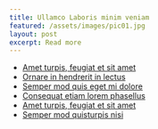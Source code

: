 ```yaml
---
title: Ullamco Laboris minim veniam
featured: /assets/images/pic01.jpg
layout: post
excerpt: Read more
---
```


<ul class="links">
	<li><a href="#">Amet turpis, feugiat et sit amet</a></li>
	<li><a href="#">Ornare in hendrerit in lectus</a></li>
	<li><a href="#">Semper mod quis eget mi dolore</a></li>
	<li><a href="#">Consequat etiam lorem phasellus</a></li>
	<li><a href="#">Amet turpis, feugiat et sit amet</a></li>
	<li><a href="#">Semper mod quisturpis nisi</a></li>
</ul>